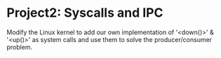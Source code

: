 # Project2: Syscalls and IPC

Modify the Linux kernel to add our own implementation of '<down()>' & '<up()>' as system calls and use them to solve the producer/consumer problem. 
